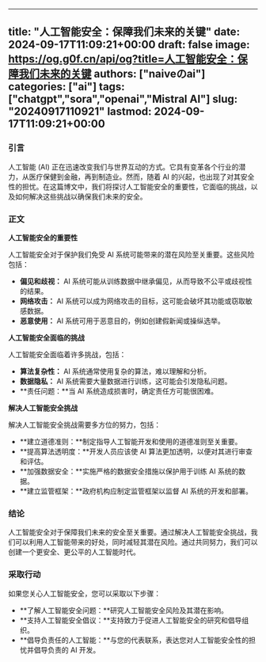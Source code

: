 
---
title: "人工智能安全：保障我们未来的关键"
date: 2024-09-17T11:09:21+00:00
draft: false
image: https://og.g0f.cn/api/og?title=人工智能安全：保障我们未来的关键
authors: ["naiveのai"]
categories: ["ai"]
tags: ["chatgpt","sora","openai","Mistral AI"]
slug: "20240917110921"
lastmod: 2024-09-17T11:09:21+00:00
---
### 引言

人工智能 (AI) 正在迅速改变我们与世界互动的方式。它具有变革各个行业的潜力，从医疗保健到金融，再到制造业。然而，随着 AI 的兴起，也出现了对其安全性的担忧。在这篇博文中，我们将探讨人工智能安全的重要性，它面临的挑战，以及如何解决这些挑战以确保我们未来的安全。

### 正文

**人工智能安全的重要性**

人工智能安全对于保护我们免受 AI 系统可能带来的潜在风险至关重要。这些风险包括：

- **偏见和歧视：** AI 系统可能从训练数据中继承偏见，从而导致不公平或歧视性的结果。
- **网络攻击：** AI 系统可以成为网络攻击的目标，这可能会破坏其功能或窃取敏感数据。
- **恶意使用：** AI 系统可用于恶意目的，例如创建假新闻或操纵选举。

**人工智能安全面临的挑战**

人工智能安全面临着许多挑战，包括：

- **算法复杂性：** AI 系统通常使用复杂的算法，难以理解和分析。
- **数据隐私：** AI 系统需要大量数据进行训练，这可能会引发隐私问题。
- **责任问题：**当 AI 系统造成损害时，确定责任方可能很困难。

**解决人工智能安全挑战**

解决人工智能安全挑战需要多方位的努力，包括：

- **建立道德准则：**制定指导人工智能开发和使用的道德准则至关重要。
- **提高算法透明度：**开发人员应该使 AI 算法更加透明，以便对其进行审查和评估。
- **加强数据安全：**实施严格的数据安全措施以保护用于训练 AI 系统的数据。
- **建立监管框架：**政府机构应制定监管框架以监督 AI 系统的开发和部署。

### 结论

人工智能安全对于保障我们未来的安全至关重要。通过解决人工智能安全挑战，我们可以利用人工智能带来的好处，同时减轻其潜在风险。通过共同努力，我们可以创建一个更安全、更公平的人工智能时代。

### 采取行动

如果您关心人工智能安全，您可以采取以下步骤：

- **了解人工智能安全问题：**研究人工智能安全风险及其潜在影响。
- **支持人工智能安全倡议：**支持致力于促进人工智能安全的研究和倡导组织。
- **倡导负责任的人工智能：**与您的代表联系，表达您对人工智能安全性的担忧并倡导负责的 AI 开发。